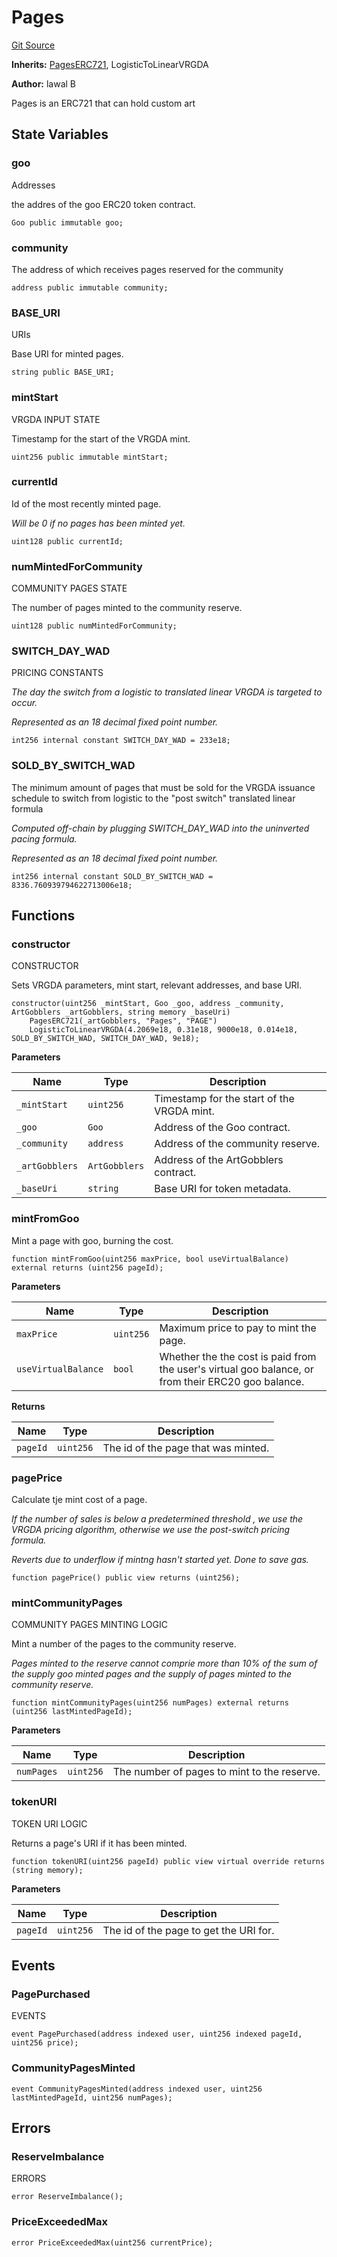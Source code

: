 # Pages
[Git Source](https://github.com/Utilitycoder/artgobbler-dub/blob/3c22f2fc754088c788fa1c2d53754e6ba88dfed3/src/Pages.sol)

**Inherits:**
[PagesERC721](/src/utils/token/PagesERC721.sol/contract.PagesERC721.md), LogisticToLinearVRGDA

**Author:**
lawal B

Pages is an ERC721 that can hold custom art


## State Variables
### goo
Addresses

the addres of the goo ERC20 token contract.


```solidity
Goo public immutable goo;
```


### community
The address of which receives pages reserved for the community


```solidity
address public immutable community;
```


### BASE_URI
URIs

Base URI for minted pages.


```solidity
string public BASE_URI;
```


### mintStart
VRGDA INPUT STATE

Timestamp for the start of the VRGDA mint.


```solidity
uint256 public immutable mintStart;
```


### currentId
Id of the most recently minted page.

*Will be 0 if no pages has been minted yet.*


```solidity
uint128 public currentId;
```


### numMintedForCommunity
COMMUNITY PAGES STATE

The number of pages minted to the community reserve.


```solidity
uint128 public numMintedForCommunity;
```


### SWITCH_DAY_WAD
PRICING CONSTANTS

*The day the switch from a logistic to translated linear VRGDA is targeted to occur.*

*Represented as an 18 decimal fixed point number.*


```solidity
int256 internal constant SWITCH_DAY_WAD = 233e18;
```


### SOLD_BY_SWITCH_WAD
The minimum amount of pages that must be sold for the VRGDA issuance schedule to switch from logistic to the "post switch" translated linear formula

*Computed off-chain by plugging SWITCH_DAY_WAD into the uninverted pacing formula.*

*Represented as an 18 decimal fixed point number.*


```solidity
int256 internal constant SOLD_BY_SWITCH_WAD = 8336.760939794622713006e18;
```


## Functions
### constructor

CONSTRUCTOR

Sets VRGDA parameters, mint start, relevant addresses, and base URI.


```solidity
constructor(uint256 _mintStart, Goo _goo, address _community, ArtGobblers _artGobblers, string memory _baseUri)
    PagesERC721(_artGobblers, "Pages", "PAGE")
    LogisticToLinearVRGDA(4.2069e18, 0.31e18, 9000e18, 0.014e18, SOLD_BY_SWITCH_WAD, SWITCH_DAY_WAD, 9e18);
```
**Parameters**

|Name|Type|Description|
|----|----|-----------|
|`_mintStart`|`uint256`|Timestamp for the start of the VRGDA mint.|
|`_goo`|`Goo`|Address of the Goo contract.|
|`_community`|`address`|Address of the community reserve.|
|`_artGobblers`|`ArtGobblers`|Address of the ArtGobblers contract.|
|`_baseUri`|`string`|Base URI for token metadata.|


### mintFromGoo

Mint a page with goo, burning the cost.


```solidity
function mintFromGoo(uint256 maxPrice, bool useVirtualBalance) external returns (uint256 pageId);
```
**Parameters**

|Name|Type|Description|
|----|----|-----------|
|`maxPrice`|`uint256`|Maximum price to pay to mint the page.|
|`useVirtualBalance`|`bool`|Whether the the cost is paid from the user's virtual goo balance, or from their ERC20 goo balance.|

**Returns**

|Name|Type|Description|
|----|----|-----------|
|`pageId`|`uint256`|The id of the page that was minted.|


### pagePrice

Calculate tje mint cost of a page.

*If the number of sales is below a predetermined threshold , we use the VRGDA pricing algorithm, otherwise we use the post-switch pricing formula.*

*Reverts due to underflow if mintng hasn't started yet. Done to save gas.*


```solidity
function pagePrice() public view returns (uint256);
```

### mintCommunityPages

COMMUNITY PAGES MINTING LOGIC

Mint a number of the pages to the community reserve.

*Pages minted to the reserve cannot comprie more than 10% of the sum of the supply goo minted pages and the supply of pages minted to the community reserve.*


```solidity
function mintCommunityPages(uint256 numPages) external returns (uint256 lastMintedPageId);
```
**Parameters**

|Name|Type|Description|
|----|----|-----------|
|`numPages`|`uint256`|The number of pages to mint to the reserve.|


### tokenURI

TOKEN URI LOGIC

Returns a page's URI if it has been minted.


```solidity
function tokenURI(uint256 pageId) public view virtual override returns (string memory);
```
**Parameters**

|Name|Type|Description|
|----|----|-----------|
|`pageId`|`uint256`|The id of the page to get the URI for.|


## Events
### PagePurchased
EVENTS


```solidity
event PagePurchased(address indexed user, uint256 indexed pageId, uint256 price);
```

### CommunityPagesMinted

```solidity
event CommunityPagesMinted(address indexed user, uint256 lastMintedPageId, uint256 numPages);
```

## Errors
### ReserveImbalance
ERRORS


```solidity
error ReserveImbalance();
```

### PriceExceededMax

```solidity
error PriceExceededMax(uint256 currentPrice);
```

